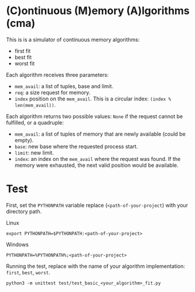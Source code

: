 # (C)ontinuous (M)emory (A)lgorithms (cma)

This is is a simulator of continuous memory algorithms:

   * first fit
   * best fit
   * worst fit

Each algorithm receives three parameters:
   * `mem_avail`: a list of tuples, base and limit.
   * `req`: a size request for memory.
   * `index` position on the `mem_avail`. This is a circular index: `(index % len(mem_avail))`.

Each algorithm returns two possible values: `None` if the
request cannot be fulfilled, or a quadruple:
   * `mem_avail`: a list of tuples of memory that are newly available (could be empty).
   * `base`: new base where the requested process start.
   * `limit`: new limit.
   * `index`: an index on the `mem_avail` where the request was found. If the
     memory were exhausted, the next valid position would be available.

# Test

First, set the `PYTHONPATH` variable replace (`<path-of-your-project`)
with your directory path.

Linux

```shell
export PYTHONPATH=$PYTHONPATH:<path-of-your-project>
```

Windows

```shell
PYTHONPATH=%PYTHONPATH%;<path-of-your-project>
```

Running the test, replace with the name of your algorithm implementation: `first`, `best`, `worst`.

```shell
python3 -m unittest test/test_basic_<your_algorithm>_fit.py
```

